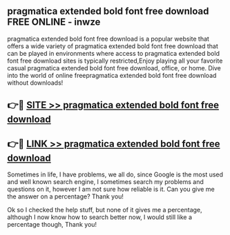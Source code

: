 ## pragmatica extended bold font free download FREE ONLINE - inwze

pragmatica extended bold font free download is a popular website that offers a wide variety of pragmatica extended bold font free download that can be played in environments where access to pragmatica extended bold font free download sites is typically restricted,Enjoy playing all your favorite casual pragmatica extended bold font free download, office, or home. Dive into the world of online freepragmatica extended bold font free download without downloads!

## 👉🔴 [SITE >> pragmatica extended bold font free download](http://news.freeplayer.one?title=pragmatica_extended_bold_font_free_download&ref=FRRE)

## 👉🔴 [LINK >> pragmatica extended bold font free download](http://news.freeplayer.one?title=pragmatica_extended_bold_font_free_download&ref=FREE)

Sometimes in life, I have problems, we all do, since Google is the most used and well known search engine, I sometimes search my problems and questions on it, however I am not sure how reliable is it. Can you give me the answer on a percentage? Thank you!

Ok so I checked the help stuff, but none of it gives me a percentage, although I now know how to search better now, I would still like a percentage though, Thank you!